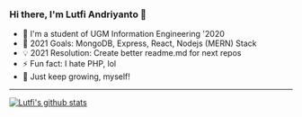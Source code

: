 ### Hi there, I'm Lutfi Andriyanto 👋


- 🔭 I'm a student of UGM Information Engineering '2020
- 🥅 2021 Goals: MongoDB, Express, React, Nodejs (MERN) Stack
- 💡 2021 Resolution: Create better readme.md for next repos
- ⚡ Fun fact: I hate PHP, lol
- 🌱 Just keep growing, myself!

---

[![Lutfi's github stats](https://github-readme-stats.vercel.app/api?username=lutfiandri&show_icons=true&theme=radical)](https://github.com/lutfiandri/github-readme-stats)

<!-- [![Top Langs](https://github-readme-stats.vercel.app/api/top-langs/?username=lutfiandri&layout=compact&theme=radical)](https://github.com/anuraghazra/github-readme-stats) -->
